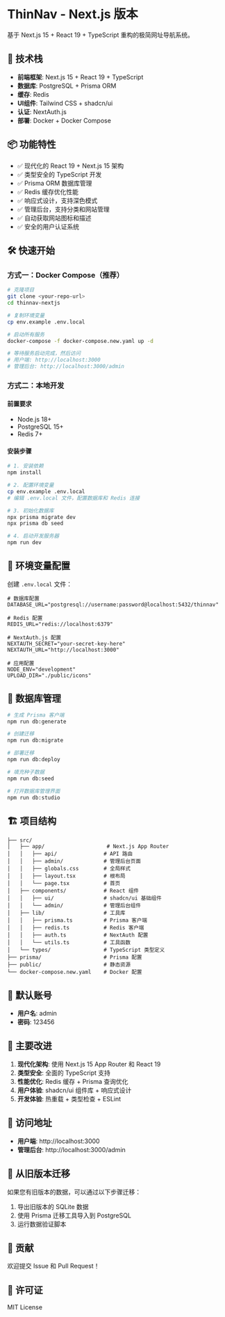 # ThinNav - Next.js 版本

基于 Next.js 15 + React 19 + TypeScript 重构的极简网址导航系统。

## 🚀 技术栈

- **前端框架**: Next.js 15 + React 19 + TypeScript
- **数据库**: PostgreSQL + Prisma ORM
- **缓存**: Redis
- **UI组件**: Tailwind CSS + shadcn/ui
- **认证**: NextAuth.js
- **部署**: Docker + Docker Compose

## 📦 功能特性

- ✅ 现代化的 React 19 + Next.js 15 架构
- ✅ 类型安全的 TypeScript 开发
- ✅ Prisma ORM 数据库管理
- ✅ Redis 缓存优化性能
- ✅ 响应式设计，支持深色模式
- ✅ 管理后台，支持分类和网站管理
- ✅ 自动获取网站图标和描述
- ✅ 安全的用户认证系统

## 🛠️ 快速开始

### 方式一：Docker Compose（推荐）

```bash
# 克隆项目
git clone <your-repo-url>
cd thinnav-nextjs

# 复制环境变量
cp env.example .env.local

# 启动所有服务
docker-compose -f docker-compose.new.yaml up -d

# 等待服务启动完成，然后访问
# 用户端: http://localhost:3000
# 管理后台: http://localhost:3000/admin
```

### 方式二：本地开发

#### 前置要求
- Node.js 18+
- PostgreSQL 15+
- Redis 7+

#### 安装步骤

```bash
# 1. 安装依赖
npm install

# 2. 配置环境变量
cp env.example .env.local
# 编辑 .env.local 文件，配置数据库和 Redis 连接

# 3. 初始化数据库
npx prisma migrate dev
npx prisma db seed

# 4. 启动开发服务器
npm run dev
```

## 🔧 环境变量配置

创建 `.env.local` 文件：

```env
# 数据库配置
DATABASE_URL="postgresql://username:password@localhost:5432/thinnav"

# Redis 配置
REDIS_URL="redis://localhost:6379"

# NextAuth.js 配置
NEXTAUTH_SECRET="your-secret-key-here"
NEXTAUTH_URL="http://localhost:3000"

# 应用配置
NODE_ENV="development"
UPLOAD_DIR="./public/icons"
```

## 📝 数据库管理

```bash
# 生成 Prisma 客户端
npm run db:generate

# 创建迁移
npm run db:migrate

# 部署迁移
npm run db:deploy

# 填充种子数据
npm run db:seed

# 打开数据库管理界面
npm run db:studio
```

## 🏗️ 项目结构

```
├── src/
│   ├── app/                    # Next.js App Router
│   │   ├── api/               # API 路由
│   │   ├── admin/             # 管理后台页面
│   │   ├── globals.css        # 全局样式
│   │   ├── layout.tsx         # 根布局
│   │   └── page.tsx           # 首页
│   ├── components/            # React 组件
│   │   ├── ui/                # shadcn/ui 基础组件
│   │   └── admin/             # 管理后台组件
│   ├── lib/                   # 工具库
│   │   ├── prisma.ts          # Prisma 客户端
│   │   ├── redis.ts           # Redis 客户端
│   │   ├── auth.ts            # NextAuth 配置
│   │   └── utils.ts           # 工具函数
│   └── types/                 # TypeScript 类型定义
├── prisma/                    # Prisma 配置
├── public/                    # 静态资源
└── docker-compose.new.yaml    # Docker 配置
```

## 🔐 默认账号

- **用户名**: admin
- **密码**: 123456

## 🎯 主要改进

1. **现代化架构**: 使用 Next.js 15 App Router 和 React 19
2. **类型安全**: 全面的 TypeScript 支持
3. **性能优化**: Redis 缓存 + Prisma 查询优化
4. **用户体验**: shadcn/ui 组件库 + 响应式设计
5. **开发体验**: 热重载 + 类型检查 + ESLint

## 📱 访问地址

- **用户端**: http://localhost:3000
- **管理后台**: http://localhost:3000/admin

## 🔄 从旧版本迁移

如果您有旧版本的数据，可以通过以下步骤迁移：

1. 导出旧版本的 SQLite 数据
2. 使用 Prisma 迁移工具导入到 PostgreSQL
3. 运行数据验证脚本

## 🤝 贡献

欢迎提交 Issue 和 Pull Request！

## 📄 许可证

MIT License